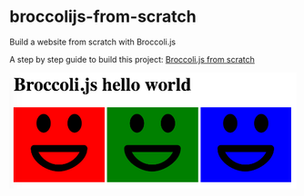 # broccolijs-from-scratch

Build a website from scratch with Broccoli.js

A step by step guide to build this project: [Broccoli.js from scratch](http://givan.se/broccolijs-from-scratch)

![](broccoli-hello-world.png)
